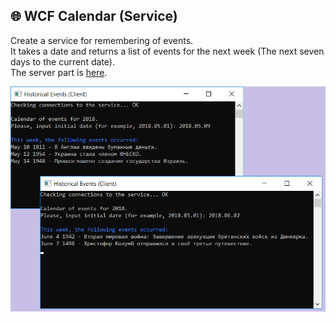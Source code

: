## :globe_with_meridians: WCF Calendar (Service) 
Create a service for remembering of events.  
It takes a date and returns a list of events for the next week (The next seven days to the current date).  
The server part is [here](https://github.com/mhavryliuk/EU_WCF_Calendar_Client "WCF Calendar (Client)").

![An example](https://github.com/mhavryliuk/EU_WCF_Calendar_Client/blob/master/WCF_Calendar.png "An example")
